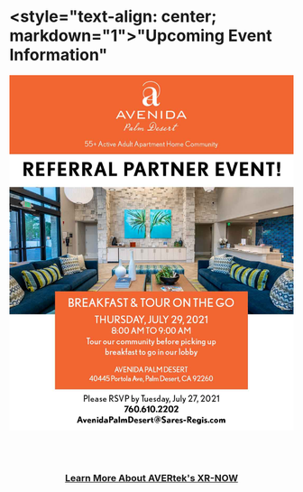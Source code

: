 # <style="text-align: center; markdown="1">"Upcoming Event Information" <!-- Loads <model-viewer> for old browsers like IE11: -->
<p align="center">
  <img src="images/Header 1a.jpg" width=750>
  </p>
  <br><br>
<h3 style="text-align: center;" markdown="1"><a href="https://avertek.net/" onclick="getOutboundLink('https://avertek.net/'); return false;">Learn More About AVERtek's XR-NOW</a></h3> 
  <br><br>
